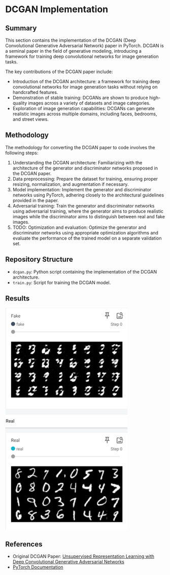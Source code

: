 # DCGAN Implementation

## Summary

This section contains the implementation of the DCGAN (Deep Convolutional Generative Adversarial Network) paper in PyTorch. DCGAN is a seminal paper in the field of generative modeling, introducing a framework for training deep convolutional networks for image generation tasks.

The key contributions of the DCGAN paper include:

- Introduction of the DCGAN architecture: a framework for training deep convolutional networks for image generation tasks without relying on handcrafted features.
- Demonstration of stable training: DCGANs are shown to produce high-quality images across a variety of datasets and image categories.
- Exploration of image generation capabilities: DCGANs can generate realistic images across multiple domains, including faces, bedrooms, and street views.

## Methodology

The methodology for converting the DCGAN paper to code involves the following steps:

1. Understanding the DCGAN architecture: Familiarizing with the architecture of the generator and discriminator networks proposed in the DCGAN paper.
2. Data preprocessing: Prepare the dataset for training, ensuring proper resizing, normalization, and augmentation if necessary.
3. Model implementation: Implement the generator and discriminator networks using PyTorch, adhering closely to the architectural guidelines provided in the paper.
4. Adversarial training: Train the generator and discriminator networks using adversarial training, where the generator aims to produce realistic images while the discriminator aims to distinguish between real and fake images.
5. TODO: Optimization and evaluation: Optimize the generator and discriminator networks using appropriate optimization algorithms and evaluate the performance of the trained model on a separate validation set.

## Repository Structure

- `dcgan.py`: Python script containing the implementation of the DCGAN architecture.
- `train.py`: Script for training the DCGAN model.
<!-- - `generate_samples.py`: Script for generating samples using the trained generator.
- `requirements.txt`: List of Python dependencies for reproducing the environment. -->

## Results
![fig1](./images/DCGAN_10epochs.png)

## References

- Original DCGAN Paper: [Unsupervised Representation Learning with Deep Convolutional Generative Adversarial Networks](https://arxiv.org/abs/1511.06434)
- [PyTorch Documentation](https://pytorch.org/docs/stable/index.html)